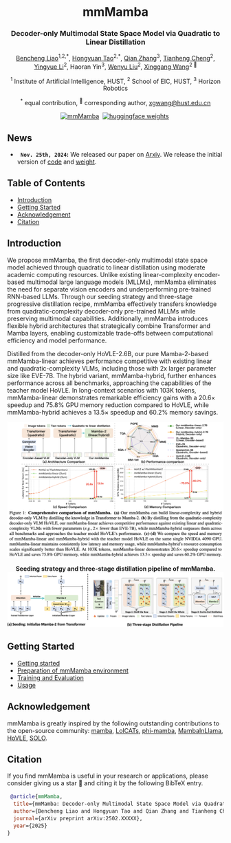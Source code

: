 <div align="center">
<h1>mmMamba</h1>
<h3>Decoder-only Multimodal State Space Model via Quadratic to Linear Distillation</h3>

[Bencheng Liao](https://github.com/LegendBC)<sup>1,2,\*</sup>, [Hongyuan Tao](https://github.com/Hongyuan-Tao)<sup>2,\*</sup>, [Qian Zhang](https://scholar.google.com/citations?user=pCY-bikAAAAJ&hl=zh-CN)<sup>3</sup>, [Tianheng Cheng](https://scholar.google.com/citations?user=PH8rJHYAAAAJ&hl=en)<sup>2</sup>,  [Yingyue Li](https://github.com/Yingyue-L)<sup>2</sup>,  Haoran Yin<sup>3</sup>, [Wenyu Liu](https://scholar.google.com/citations?user=D7jDk7gAAAAJ&hl=en)<sup>2</sup>, [Xinggang Wang](https://xwcv.github.io)<sup>2 :email:</sup>
 
<sup>1</sup> Institute of Artificial Intelligence, HUST, <sup>2</sup> School of EIC, HUST, <sup>3</sup> Horizon Robotics

<sup>*</sup> equal contribution, <sup>:email:</sup> corresponding author, xgwang@hust.edu.cn


[![mmMamba](https://img.shields.io/badge/Paper-mmMamba-2b9348.svg?logo=arXiv)](https://arxiv.org/abs/2411.xxx)&nbsp;
[![huggingface weights](https://img.shields.io/badge/%F0%9F%A4%97%20Weights-mmMamba-yellow)](https://huggingface.co/hustvl/mmMamba)&nbsp;



</div>

## News
* **` Nov. 25th, 2024`:** We released our paper on [Arxiv](https://arxiv.org/abs/2411.15139). We release the initial version of [code]() and [weight]().


## Table of Contents
- [Introduction](#introduction)
- [Getting Started](#getting-started)
- [Acknowledgement](#acknowledgement)
- [Citation](#citation)

## Introduction
We propose mmMamba, the first decoder-only multimodal state space model achieved through quadratic to linear distillation using moderate academic computing resources. Unlike existing linear-complexity encoder-based multimodal large language models (MLLMs), mmMamba eliminates the need for separate vision encoders and underperforming pre-trained RNN-based LLMs. Through our seeding strategy and three-stage progressive distillation recipe, mmMamba effectively transfers knowledge from quadratic-complexity decoder-only pre-trained MLLMs while preserving multimodal capabilities. Additionally, mmMamba introduces flexible hybrid architectures that strategically combine Transformer and Mamba layers, enabling customizable trade-offs between computational efficiency and model performance.

Distilled from the decoder-only HoVLE-2.6B, our pure Mamba-2-based mmMamba-linear achieves performance competitive with existing linear and quadratic-complexity VLMs, including those with 2x larger parameter size like EVE-7B. The hybrid variant, mmMamba-hybrid, further enhances performance across all benchmarks, approaching the capabilities of the teacher model HoVLE. In long-context scenarios with 103K tokens, mmMamba-linear demonstrates remarkable efficiency gains with a 20.6× speedup and 75.8% GPU memory reduction compared to HoVLE, while mmMamba-hybrid achieves a 13.5× speedup and 60.2% memory savings.

<div align="center">
<img src="assets/teaser.png" />


<b>Seeding strategy and three-stage distillation pipeline of mmMamba.</b>
<img src="assets/pipeline.png" />
</div>




## Getting Started

- [Getting started](docs/getting_started.md)
- [Preparation of mmMamba environment](docs/install.md)
- [Training and Evaluation](docs/train_eval.md)
- [Usage](docs/usage.md)

## Acknowledgement
mmMamba is greatly inspired by the following outstanding contributions to the open-source community: [mamba](https://github.com/state-spaces/mamba), [LolCATs](https://github.com/HazyResearch/lolcats), [phi-mamba](https://github.com/goombalab/phi-mamba), [MambaInLlama](https://github.com/jxiw/MambaInLlama), [HoVLE](https://huggingface.co/OpenGVLab/HoVLE), [SOLO](https://github.com/Yangyi-Chen/SOLO).

## Citation
If you find mmMamba is useful in your research or applications, please consider giving us a star 🌟 and citing it by the following BibTeX entry.

```bibtex
 @article{mmMamba,
  title={mmMamba: Decoder-only Multimodal State Space Model via Quadratic to Linear Distillation},
  author={Bencheng Liao and Hongyuan Tao and Qian Zhang and Tianheng Cheng and Yingyue Li and Haoran Yin and Wenyu Liu and Xinggang Wang},
  journal={arXiv preprint arXiv:2502.XXXXX},
  year={2025}
}
```
